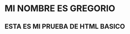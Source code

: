 <!DOCTYPE html>
<html>
<head>
<h1> MI NOMBRE ES GREGORIO </h1>
<h2> ESTA ES MI PRUEBA DE HTML BASICO </h2>
</head>
<body>
    
</body>
</html>
